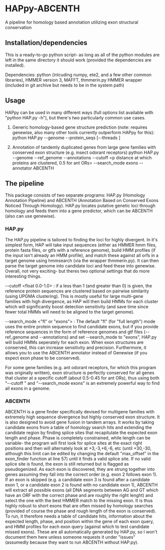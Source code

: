 # HAPpy-ABCENTH
A pipeline for homology based annotation utilizing exon structural conservation

## Installation/dependencies
This is a ready-to-go python script- as long as all of the python modules are left in the same directory it should work (provided the dependencies are installed).

Dependencies: python (inlcuding numpy, ete2, and a few other common libraries), HMMER version 3, MAFFT, thmmerin.py HMMER wrapper (included in git archive but needs to be in the system path)

## Usage
HAPpy can be used in many different ways (full options list available with "python HAP.py -h"), but there's two particularly common use cases.
1. Generic homology-based gene structure prediction (note: requires genewise, also many other tools currently outperform HAPpy for this):
    python HAP.py --genome <target genome fasta> --protein_seqs <protein fasta> [--threads <nthreads>]
 
 2. Annotation of tandemly duplicated genes from large gene families with conserved exon structure (e.g. insect odorant receptors)
    python HAP.py --genome <target genome fasta> --ref_genome <one or more reference genome fastas> --annotations <one gtf per ref genome> --cutoff <p distance at which proteins are clustered, 0.5 for ant ORs> --search_mode exons --annotator ABCENTH

## The pipeline
This package consists of two separate programs: HAP.py (Homology Annotation Pipeline) and ABCENTH (Annotation Based on Conserved Exons Noticed Through Homology). HAP.py locates putative genetic loci through homology and feeds them into a gene predictor, which can be ABCENTH (also can use genewise).

### HAP.py
The HAP.py pipeline is tailored to finding the loci for highly divergent. In it's simplest form, HAP will take input sequences (either as HMMER hmm files, protein fasta files, or gtfs with a reference genome), build HMM profiles (if the input isn't already an HMM profile), and match these against all orfs in a target genome using hmmsearch (via the wrapper thmmerin.py). It can then parse the target genome into candidate loci and feed these into genewise. Overall, not very exciting- but theres two optional settings that do more interesting things.

  --cutoff <float 0.0-1.0> : if a less than 1 (and greater than 0) is given, the reference protein sequences are clustered based on pairwise similarity (using UPGMA clustering). This is mostly useful for large multi-gene families with high divergence, as HAP will then build HMMs for each cluster which will significantly boost detection sensitivity (and save time since fewer total HMMs will need to be aligned to the target genome).
  
  --search_mode <"fl" or "exons"> : The default "fl" (for "full length") mode uses the entire protein sequence to find candidate exons, but if you provide reference sequences in the form of reference genomes and gtf files (--ref_genome and --annotations) and set --search_mode to "exons", HAP.py will build HMMs seperately for each exon. When exon structures are conserved, this can increase sensitivity and precision. Furthermore, it allows you to use the ABCENTH annotator instead of Genewise (if you expect exon phase to be conserved).
  
For some gene families (e.g. ant odorant receptors, for which this program was originally written), exon structure is perfectly conserved for all genes that cluster at a specific cutoff (about 0.5-0.45 for ant ORs), thus using both "--cutoff <float>" and "--search_mode exons" is an extremely powerful way to find all exons in a genome.
   
### ABCENTH
ABCENTH is a gene finder specifically devised for multigene families with extremely high sequence divergence but highly conserved exon structure. It is also designed to avoid gene fusion in tandem arrays. It works by taking candidate exons from a table of homology search hits and extending the candidate region by finding splice sites that recapitulate the expected exon length and phase. Phase is completely constrained, while length can be variable- the program will first look for splice sites at the exact right positions and then will alternately look at +3,-3,+6,-6, etc (until +30,-30, although this limit can be edited by changing the default "max_offset" in the exon_finder function at line 57) until it finds a valid splice site. If no valid splice site is found, the exon is still returned but is flagged as pseudogenized. As each exon is discovered, they are strung together into genes assuming they fall into the correct order (e.g. exon 2 follows exon 1). If an exon is skipped (e.g. a candidate exon 3 is found after a candidate exon 1, or a candidate exon 2 is found with no candidate exon 1), ABCENTH will extract all possible exons (all DNA segments between AG and GT which have an ORF with the correct phase and are roughly the right lenght) and select the one with the best HMMER match to the missing exon. It is thus highly robust to short exons that are often missed by homology searches (provided of course the phase and rough length of the exon is conserved). To run, it therefore needs a table of candidate hits, information about the expected length, phase, and position within the gene of each exon query, and HMM profiles for each exon query (against which to test candidate missed exons). These are all automatically generated by HAP.py, so I won't document them here unless someone requests it under "issues" (assumedly because they want to run ABCENTH without HAP.py).
